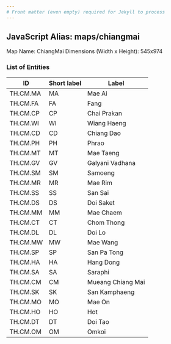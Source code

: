 ```yaml
---
# Front matter (even empty) required for Jekyll to process
---
```


## JavaScript Alias: maps/chiangmai

Map Name: ChiangMai
Dimensions (Width x Height): 545x974

### List of Entities

| ID       | Short label | Label             |
| -------- | ----------- | ----------------- |
| TH.CM.MA | MA          | Mae Ai            |
| TH.CM.FA | FA          | Fang              |
| TH.CM.CP | CP          | Chai Prakan       |
| TH.CM.WI | WI          | Wiang Haeng       |
| TH.CM.CD | CD          | Chiang Dao        |
| TH.CM.PH | PH          | Phrao             |
| TH.CM.MT | MT          | Mae Taeng         |
| TH.CM.GV | GV          | Galyani Vadhana   |
| TH.CM.SM | SM          | Samoeng           |
| TH.CM.MR | MR          | Mae Rim           |
| TH.CM.SS | SS          | San Sai           |
| TH.CM.DS | DS          | Doi Saket         |
| TH.CM.MM | MM          | Mae Chaem         |
| TH.CM.CT | CT          | Chom Thong        |
| TH.CM.DL | DL          | Doi Lo            |
| TH.CM.MW | MW          | Mae Wang          |
| TH.CM.SP | SP          | San Pa Tong       |
| TH.CM.HA | HA          | Hang Dong         |
| TH.CM.SA | SA          | Saraphi           |
| TH.CM.CM | CM          | Mueang Chiang Mai |
| TH.CM.SK | SK          | San Kamphaeng     |
| TH.CM.MO | MO          | Mae On            |
| TH.CM.HO | HO          | Hot               |
| TH.CM.DT | DT          | Doi Tao           |
| TH.CM.OM | OM          | Omkoi             |
